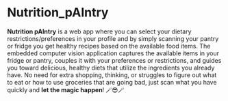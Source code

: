 # Nutrition_pAIntry
**Nutrition pAIntry** is a web app where you can select your dietary restrictions/preferences in your profile and by simply scanning your pantry or fridge you get healthy recipes based on the available food items. The embedded computer vision application captures the available items in your fridge or pantry, couples it with your preferences or restrictions, and guides you toward delicious, healthy diets that utilize the ingredients you already have. No need for extra shopping, thinking, or struggles to figure out what to eat or how to use groceries that are going bad, just scan what you have quickly and **let the magic happen**! 🪄😎🪄

